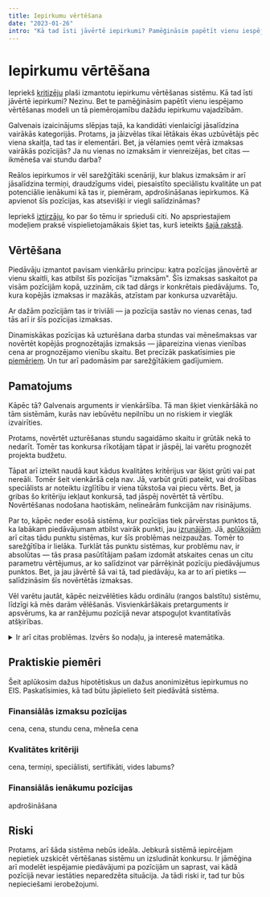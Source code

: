 ```yaml
---
title: Iepirkumu vērtēšana
date: "2023-01-26"
intro: "Kā tad īsti jāvērtē iepirkumi? Pamēģināsim papētīt vienu iespējamo vērtēšanas modeli un tā piemērotību dažādu iepirkumu vajadzībām."
---
```


# Iepirkumu vērtēšana

Iepriekš [kritizēju](/blog/iepirkumi) plaši izmantotu iepirkumu vērtēšanas
sistēmu. Kā tad īsti jāvērtē iepirkumi? Nezinu. Bet te pamēģināsim papētīt
vienu iespējamo vērtēšanas modeli un tā piemērojamību dažādu iepirkumu
vajadzībām.

Galvenais izaicinājums slēpjas tajā, ka kandidāti vienlaicīgi jāsalīdzina
vairākās kategorijās. Protams, ja jāizvēlas tikai lētākais ēkas uzbūvētājs
pēc viena skaitļa, tad tas ir elementāri. Bet, ja vēlamies ņemt vērā izmaksas
vairākās pozīcijās? Ja nu vienas no izmaksām ir vienreizējas, bet citas —
ikmēneša vai stundu darba?

Reālos iepirkumos ir vēl sarežģītāki scenāriji, kur blakus izmaksām ir arī
jāsalīdzina termiņi, draudzīgums videi, piesaistīto speciālistu kvalitāte un
pat potenciālie ienākumi kā tas ir, piemēram, apdrošināšanas iepirkumos. Kā
apvienot šīs pozīcijas, kas atsevišķi ir viegli salīdzināmas?

Iepriekš [iztirzāju](/blog/iepirkumu-teorija), ko par šo tēmu ir sprieduši
citi. No apspriestajiem modeļiem praksē vispielietojamākais šķiet tas, kurš
ieteikts [šajā rakstā](https://www.sciencedirect.com/science/article/abs/pii/S1478409213000198).

## Vērtēšana

Piedāvāju izmantot pavisam vienkāršu principu: katra pozīcijas jānovērtē ar
vienu skaitli, kas atbilst šīs pozīcijas "izmaksām". Šīs izmaksas saskaitot pa
visām pozīcijām kopā, uzzinām, cik tad dārgs ir konkrētais piedāvājums. To,
kura kopējās izmaksas ir mazākās, atzīstam par konkursa uzvarētāju.

Ar dažām pozīcijām tas ir triviāli — ja pozīcija sastāv no vienas cenas, tad
tās arī ir šīs pozīcijas izmaksas.

Dinamiskākas pozīcijas kā uzturēšana darba stundas vai mēnešmaksas var novērtēt
kopējās prognozētajās izmaksās — jāpareizina vienas vienības cena ar
prognozējamo vienību skaitu. Bet precīzāk paskatīsimies pie [piemēriem](#praktiskie-piemēri).
Un tur arī padomāsim par sarežģītākiem gadījumiem.

## Pamatojums

Kāpēc tā? Galvenais arguments ir vienkāršība. Tā man šķiet vienkāršākā no tām
sistēmām, kurās nav iebūvētu nepilnību un no riskiem ir vieglāk izvairīties.

Protams, novērtēt uzturēšanas stundu sagaidāmo skaitu ir grūtāk nekā to
nedarīt. Tomēr tas konkursa rīkotājam tāpat ir jāspēj, lai varētu prognozēt
projekta budžetu.

Tāpat arī izteikt naudā kaut kādus kvalitātes kritērijus var šķist grūti vai
pat nereāli. Tomēr šeit vienkāršā ceļa nav. Jā, varbūt grūti pateikt, vai
drošības speciālists ar noteiktu izglītību ir viena tūkstoša vai piecu vērts.
Bet, ja gribas šo kritēriju iekļaut konkursā, tad jāspēj novērtēt tā vērtību.
Novērtēšanas nodošana haotiskām, nelineārām funkcijām nav risinājums.

Par to, kāpēc neder esošā sistēma, kur pozīcijas tiek pārvērstas punktos tā,
ka labākam piedāvājumam atbilst vairāk punkti, jau [izrunājām](/blog/iepirkumi).
Jā, [aplūkojām](/blog/iepirkumu-teorija) arī citas tādu punktu sistēmas, kur
šīs problēmas neizpaužas. Tomēr to sarežģītība ir lielāka. Turklāt tās punktu
sistēmas, kur problēmu nav, ir absolūtas — tās prasa pasūtītājam pašam izdomāt
atskaites cenas un citu parametru vērtējumus, ar ko salīdzinot var pārrēķināt
pozīciju piedāvājumus punktos. Bet, ja jau jāvērtē šā vai tā, tad piedāvāju, ka
ar to arī pietiks — salīdzināsim šīs novērtētās izmaksas.

Vēl varētu jautāt, kāpēc neizvēlēties kādu ordinālu (rangos balstītu) sistēmu,
līdzīgi kā mēs darām vēlēšanās. Visvienkāršākais pretarguments ir apsvērums, ka
ar ranžējumu pozīcijā nevar atspoguļot kvantitatīvās atšķirības.

<details>
<summary>Ir arī citas problēmas. Izvērs šo nodaļu, ja interesē matemātika.</summary>

Teorētiski ordinālās sistēmas, kur katrā pozīcijā saranžējam kandidātus,
pieliekam pozīcijām svarus un atrodam konsensus secību starp šīm secībām ir
vilinošas. Ir taču zināms, ka šādas sistēmas (piemēram [šī](https://en.wikipedia.org/wiki/Kemeny%E2%80%93Young_method)
vai [mans absolūtais favorīts](https://arxiv.org/abs/1502.06498) ranžēšanas
jomā) varētu novest pie konsensus ranga, kas pēc daudzām aksiomām ir
visgodīgākais. Arī vēlēšanās parasti izmanto fundamentāli ordinālas sistēmas.

Tomēr ir vairākas problēmas:

- Rangos balstītās konsensus metodes ir grūti sarēķināt. Ne tikai tai ziņā, ka
aprēķini būtu grūti saprotami parastiem cilvēkiem, bet arī datoram grūti veicami.
- Tajās iegūstamie vērtējumi nav dalībniekiem prognozējami, ir grūti
piedāvājumu pielāgot pasūtītāja prioritātēm.
- Tām mēdz izpausties pašām savi [paradoksi](https://en.wikipedia.org/wiki/Arrow%27s_impossibility_theorem).
- Kvantitatīvās pozīcijās (piem. cenās) taču ir būtisks ne tikai ranžējums, bet
arī relatīvā atšķirība.

</details>

## Praktiskie piemēri

Šeit aplūkosim dažus hipotētiskus un dažus anonimizētus iepirkumus no EIS.
Paskatīsimies, kā tad būtu jāpielieto šeit piedāvātā sistēma.

### Finansiālās izmaksu pozīcijas

cena, cena, stundu cena, mēneša cena

### Kvalitātes kritēriji

cena, termiņi, speciālisti, sertifikāti, vides labums?

### Finansiālās ienākumu pozīcijas

apdrošināšana

## Riski

Protams, arī šāda sistēma nebūs ideāla. Jebkurā sistēmā iepircējam nepietiek
uzskicēt vērtēšanas sistēmu un izsludināt konkursu. Ir jāmēģina arī modelēt
iespējamie piedāvājumi pa pozīcijām un saprast, vai kādā pozīcijā nevar
iestāties neparedzēta situācija. Ja tādi riski ir, tad tur būs nepieciešami
ierobežojumi.
